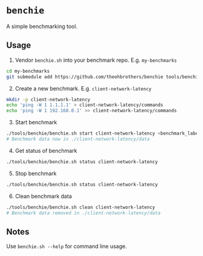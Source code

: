 # `benchie`

A simple benchmarking tool.

## Usage

1. Vendor `benchie.sh` into your benchmark repo. E.g. `my-benchmarks`

```sh
cd my-benchmarks
git submodule add https://github.com/theohbrothers/benchie tools/benchie
```

2. Create a new benchmark. E.g. `client-network-latency`

```sh
mkdir -p client-network-latency
echo 'ping -W 1 1.1.1.1' > client-network-latency/commands
echo 'ping -W 1 192.168.0.1' >> client-network-latency/commands
```

3. Start benchmark

```sh
./tools/benchie/benchie.sh start client-network-latency <benchmark_label>
# Benchmark data now in ./client-network-latency/data
```

4. Get status of benchmark

```sh
./tools/benchie/benchie.sh status client-network-latency
```

5. Stop benchmark

```sh
./tools/benchie/benchie.sh status client-network-latency
```

6. Clean benchmark data

```sh
./tools/benchie/benchie.sh clean client-network-latency
# Benchmark data removed in ./client-network-latency/data
```

## Notes

Use `benchie.sh --help` for command line usage.
